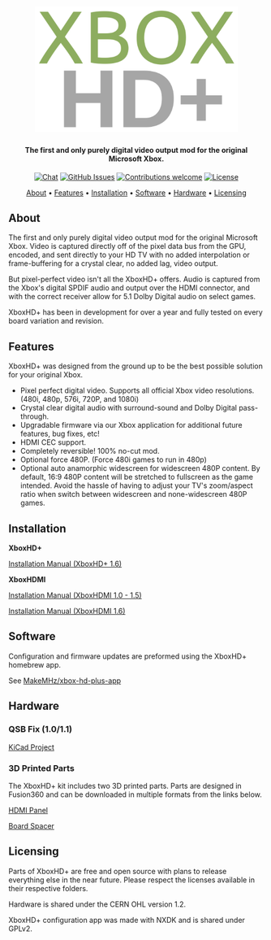 <h1 align="center">
  <br>
  <a href="https://xboxhdmi.com/"><img src="manual/images/MakeMHz-Logo.png" alt="XboxHD+" width="400"></a>
  <br>
</h1>
<h4 align="center">The first and only purely digital video output mod for the original Microsoft Xbox.</h4>
<p align="center">
 <a href=""><img src="https://img.shields.io/discord/643467096906399804.svg" alt="Chat"></a>
 <a href="https://github.com/MakeMHz/xbox-hd-plus/issues"><img src="https://img.shields.io/github/issues/MakeMHz/xbox-hd-plus.svg" alt="GitHub Issues"></a>
 <a href=""><img src="https://img.shields.io/badge/contributions-welcome-orange.svg" alt="Contributions welcome"></a>
 <a href="https://opensource.org/licenses/MIT"><img src="https://img.shields.io/github/license/MakeMHz/xbox-hd-plus.svg?color=green" alt="License"></a>
</p>
<p align="center">
  <a href="#about">About</a> •
  <a href="#features">Features</a> •
  <a href="#installation">Installation</a> •
  <a href="#software">Software</a> •
  <a href="#hardware">Hardware</a> •
  <a href="#licensing">Licensing</a>
</p>

## About
The first and only purely digital video output mod for the original Microsoft Xbox. Video is captured directly off of the pixel data bus from the GPU, encoded, and sent directly to your HD TV with no added interpolation or frame-buffering for a crystal clear, no added lag, video output.

But pixel-perfect video isn't all the XboxHD+ offers. Audio is captured from the Xbox's digital SPDIF audio and output over the HDMI connector, and with the correct receiver allow for 5.1 Dolby Digital audio on select games.

XboxHD+ has been in development for over a year and fully tested on every board variation and revision.

## Features
XboxHD+ was designed from the ground up to be the best possible solution for your original Xbox.

  *  Pixel perfect digital video. Supports all official Xbox video resolutions. (480i, 480p, 576i, 720P, and 1080i)
  *  Crystal clear digital audio with surround-sound and Dolby Digital pass-through.
  *  Upgradable firmware via our Xbox application for additional future features, bug fixes, etc!
  *  HDMI CEC support.
  *  Completely reversible! 100% no-cut mod.
  *  Optional force 480P. (Force 480i games to run in 480p)
  *  Optional auto anamorphic widescreen for widescreen 480P content. By default, 16:9 480P content will be stretched to fullscreen as the game intended. Avoid the hassle of having to adjust your TV's zoom/aspect ratio when switch between widescreen and none-widescreen 480P games.

## Installation
**XboxHD+**

[Installation Manual (XboxHD+ 1.6)](/manual/Installation%20Manual%20(XboxHD%2B%201.6).md)

**XboxHDMI**

[Installation Manual (XboxHDMI 1.0 - 1.5)](/manual/Installation%20Manual%20(XboxHDMI%201.0%20-%201.5).md)

[Installation Manual (XboxHDMI 1.6)](/manual/Installation%20Manual%20(XboxHDMI%201.6).md)

## Software
Configuration and firmware updates are preformed using the XboxHD+ homebrew app.

See [MakeMHz/xbox-hd-plus-app](https://github.com/MakeMHz/xbox-hd-plus-app)

## Hardware
### QSB Fix (1.0/1.1)
[KiCad Project](board/1_0_fix)

### 3D Printed Parts
The XboxHD+ kit includes two 3D printed parts. Parts are designed in Fusion360 and can be downloaded in multiple formats from the links below.

[HDMI Panel](https://a360.co/3l2h5Ya)

[Board Spacer](https://a360.co/30kox9a)

## Licensing
Parts of XboxHD+ are free and open source with plans to release everything else in the near future. Please respect the licenses available in their respective folders.

Hardware is shared under the CERN OHL version 1.2.
 
XboxHD+ configuration app was made with NXDK and is shared under GPLv2.
